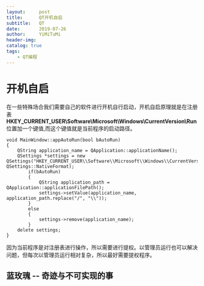 ```yaml
---
layout:     post
title:      QT开机自启
subtitle:   QT
date:       2019-07-26
author:     YiMiTuMi
header-img: 
catalog: true
tags:
    - QT编程
---
```

# 开机自启

在一些特殊场合我们需要自己的软件进行开机自行启动，开机自启原理就是在注册表**HKEY_CURRENT_USER\\Software\\Microsoft\\Windows\\CurrentVersion\\Run**位置加一个键值,而这个键值就是当前程序的启动路径。

	void MainWindow::appAutoRun(bool bAutoRun)
	{
	    QString application_name = QApplication::applicationName();
	    QSettings *settings = new QSettings("HKEY_CURRENT_USER\\Software\\Microsoft\\Windows\\CurrentVersion\\Run", QSettings::NativeFormat);
	        if(bAutoRun)
	        {
	            QString application_path = QApplication::applicationFilePath();
	            settings->setValue(application_name, application_path.replace("/", "\\"));
	        }
	        else
	        {
	            settings->remove(application_name);
	        }
	    delete settings;
	}

因为当前程序是对注册表进行操作，所以需要进行提权。以管理员运行也可以解决问题，但每次以管理员运行相对复杂，所以最好需要提权程序。

## 蓝玫瑰 -- 奇迹与不可实现的事
